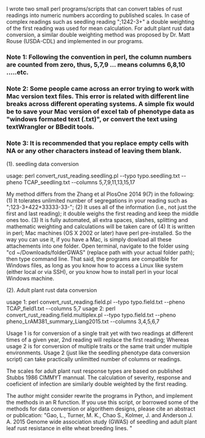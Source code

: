 I wrote two small perl programs/scripts that can convert tables of rust readings into numeric numbers according to published scales. In case of complex readings such as seedling reading ";1242-3+" a double weighting of the first reading was used for mean calculation. For adult plant rust data conversion, a similar double weighting method was proposed by Dr. Matt Rouse (USDA-CDL) and implemented in our programs.

### Note 1: Following the convention in perl, the column numbers are counted from zero, thus, 5,7,9 ... means columns 6,8,10 .....etc.
### Note 2: Some people came across an error trying to work with Mac version text files. This error is related with different line breaks across different operating systems. A simple fix would be to save your Mac version of excel tab of phenotype data as "windows formated text (.txt)", or convert the text using textWrangler or BBedit tools.
### Note 3: It is recommended that you replace empty cells with NA or any other characters instead of leaving them blank. 


(1). seedling data conversion 

usage: perl convert_rust_reading.seedling.pl --typo typo.seedling.txt --pheno TCAP_seedling.txt --columns 5,7,9,11,13,15,17

My method differs from the Zhang et al PlosOne 2014 9(7) in the following:
(1) It tolerates unlimited number of segregations in your reading such as ";123-3+422+33333-33-";
(2) It uses all of the information (i.e., not just the first and last reading); it double weighs the first reading and keep the middle ones too.
(3) It is fully automated, all extra spaces, slashes, splitting and mathematic weighting and calculations will be taken care of
(4) It is written in perl; Mac machines (OS X 2002 or later) have perl pre-installed.  So the way you can use it, if you have a Mac, is simply dowload all these attachements into one folder. Open terminal, navigate to  the folder using "cd ~/Downloads/folderGWAS" (replace path with your actual folder path); then type command line. That said, the programs are compatible for Windows files, as long as you know how to access a Linux like system (either local or via SSH), or you know how to install perl in your local Windows machine.

(2). Adult plant rust data conversion

usage 1: perl convert_rust_reading.field.pl --typo typo.field.txt --pheno TCAP_field1.txt --columns 5,7
usage 2: perl convert_rust_reading.field.multiplex.pl --typo typo.field.txt --pheno pheno_LrAM381_summary_Liang2015.txt  --columns 3,4,5,6,7

Usage 1 is for conversion of a single trait yet with two readings at different times of a given year, 2nd reading will replace the first reading;  Whereas usage 2 is for conversion of multiple traits or the same trait under multiple environments. Usage 2 (just like the seedling phenotype data conversion script) can take practically unlimitted number of columns or readings.

The scales for adult plant rust response types are based on published Stubbs 1986 CIMMYT mannual. The calculation of severity, response and coeficient of infection are similarly double weighted by the first reading. 

The author might consider rewrite the programs in Python, and implement the methods in an R function. If you use this script, or borrowed some of the methods for data conversion or algorithem designs, please cite an abstract or publication: "Gao, L., Turner, M. K., Chao S., Kolmer, J. and Anderson J. A. 2015 Genome wide association study (GWAS) of seedling and adult plant leaf rust resistance in elite wheat breeding lines. "

